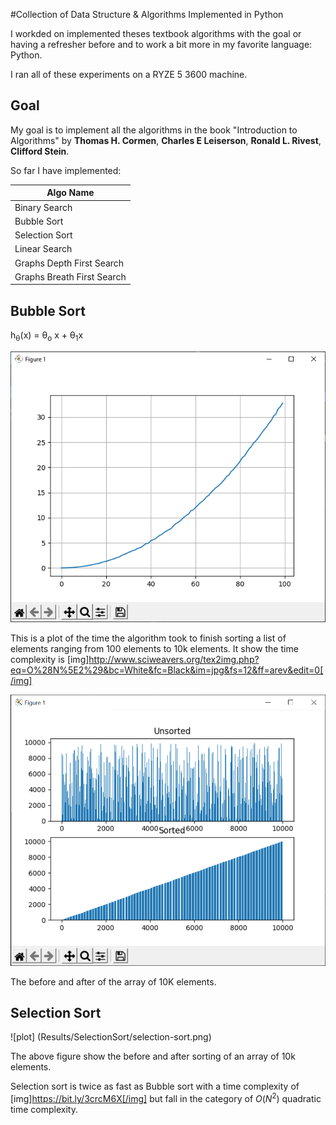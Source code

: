 #Collection of Data Structure & Algorithms Implemented in Python

I workded on implemented theses textbook algorithms with the goal 
or having a refresher before and to work a bit more in my 
favorite language: Python.

I ran all of these experiments on a RYZE 5 3600 machine.

## Goal

My goal is to implement all the algorithms in the book "Introduction to Algorithms" by 
**Thomas H. Cormen**, **Charles E Leiserson**, **Ronald L. Rivest**, **Clifford Stein**.

So far I have implemented:

| Algo Name |
| --------- |
| Binary Search |
| Bubble Sort |
| Selection Sort |
| Linear Search |
| Graphs Depth First Search|
| Graphs Breath First Search|


## Bubble Sort

h<sub>&theta;</sub>(x) = &theta;<sub>o</sub> x + &theta;<sub>1</sub>x

![Run time](Results/Bubblesort/Steps-per-run-of-N-elements-png.png)

This is a plot of the time the algorithm took to finish sorting a list of
elements ranging from 100 elements to 10k elements. It show the time complexity is 
[img]http://www.sciweavers.org/tex2img.php?eq=O%28N%5E2%29&bc=White&fc=Black&im=jpg&fs=12&ff=arev&edit=0[/img]

![Bubble unsorted and sorted](Results/Bubblesort/figure.png)

The before and after of the array of 10K elements.

## Selection Sort

![plot] (Results/SelectionSort/selection-sort.png)

The above figure show the before and after sorting of an array of 10k elements.

Selection sort is twice as fast as Bubble sort with a time complexity of 
[img]https://bit.ly/3crcM6X[/img] but fall 
in the category of $O(N^2)$ quadratic time complexity. 